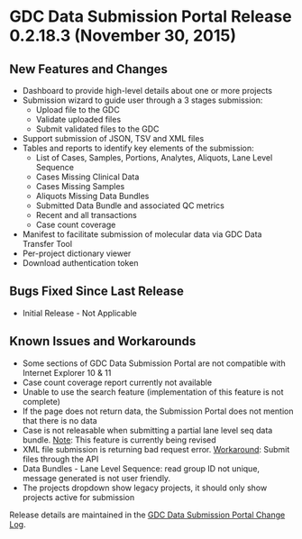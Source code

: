 # GDC Data Submission Portal Release 0.2.18.3 (November 30, 2015)

## New Features and Changes

*   Dashboard to provide high-level details about one or more projects
*   Submission wizard to guide user through a 3 stages submission:
    *   Upload file to the GDC
    *   Validate uploaded files
    *   Submit validated files to the GDC
*   Support submission of JSON, TSV and XML files
*   Tables and reports to identify key elements of the submission:
    *   List of Cases, Samples, Portions, Analytes, Aliquots, Lane Level Sequence
    *   Cases Missing Clinical Data
    *   Cases Missing Samples
    *   Aliquots Missing Data Bundles
    *   Submitted Data Bundle and associated QC metrics
    *   Recent and all transactions
    *   Case count coverage
*   Manifest to facilitate submission of molecular data via GDC Data Transfer Tool
*   Per-project dictionary viewer
*   Download authentication token

## Bugs Fixed Since Last Release

*   Initial Release - Not Applicable

## Known Issues and Workarounds

*   Some sections of GDC Data Submission Portal are not compatible with Internet Explorer 10 & 11
*   Case count coverage report currently not available
*   Unable to use the search feature (implementation of this feature is not complete)
*   If the page does not return data, the Submission Portal does not mention that there is no data
*   Case is not releasable when submitting a partial lane level seq data bundle.
    <u>Note</u>: This feature is currently being revised
*   XML file submission is returning bad request error.
    <u>Workaround</u>: Submit files through the API
*   Data Bundles - Lane Level Sequence: read group ID not unique, message generated is not user friendly.
*   The projects dropdown show legacy projects, it should only show projects active for submission

Release details are maintained in the [GDC Data Submission Portal Change Log](https://github.com/NCI-GDC/submission-ui/blob/master/CHANGELOG.md).

